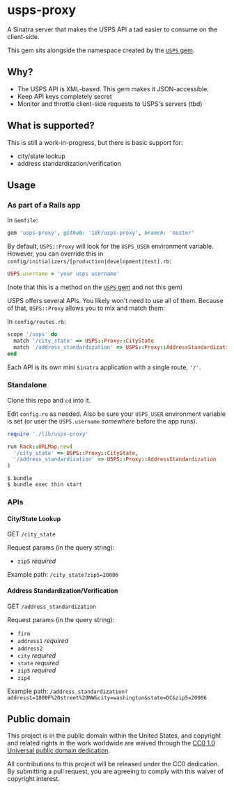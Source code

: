 # usps-proxy

A Sinatra server that makes the USPS API a tad easier to consume on the client-side.

This gem sits alongside the namespace created by the [`USPS` gem](https://github.com/gaffneyc/usps).

## Why?

- The USPS API is XML-based. This gem makes it JSON-accessible.
- Keep API keys completely secret
- Monitor and throttle client-side requests to USPS's servers (tbd)

## What is supported?

This is still a work-in-progress, but there is basic support for:

- city/state lookup
- address standardization/verification

## Usage

### As part of a Rails app

In `Gemfile`:

```ruby
gem 'usps-proxy', github: '18F/usps-proxy', branch: 'master'
```

By default, `USPS::Proxy` will look for the `USPS_USER` environment variable. However, you can override this in `config/initializers/[production|development|test].rb`:

```ruby
USPS.username = 'your usps username'
```

(note that this is a method on the [`USPS` gem](https://github.com/gaffneyc/usps) and not this gem)

USPS offers several APIs. You likely won't need to use all of them. Because of that, `USPS::Proxy` allows you to mix and match them:

In `config/routes.rb`:

```ruby
scope '/usps' do
  match '/city_state' => USPS::Proxy::CityState
  match '/address_standardization' => USPS::Proxy::AddressStandardization
end
```

Each API is its own mini `Sinatra` application with a single route, `'/'`.

### Standalone

Clone this repo and `cd` into it.

Edit `config.ru` as needed. Also be sure your `USPS_USER` environment variable is set (or user the `USPS.username` *somewhere* before the app runs).

```ruby
require './lib/usps-proxy'

run Rack::URLMap.new(
  '/city_state' => USPS::Proxy::CityState,
  '/address_standardization' => USPS::Proxy::AddressStandardization
)
```

```
$ bundle
$ bundle exec thin start
```

### APIs

#### City/State Lookup

GET `/city_state`

Request params (in the query string):

- `zip5` *required*

Example path: `/city_state?zip5=20006`

#### Address Standardization/Verification

GET `/address_standardization`

Request params (in the query string):

- `firm`
- `address1` *required*
- `address2`
- `city` *required*
- `state` *required*
- `zip5` *required*
- `zip4`

Example path: `/address_standardization?address1=1800F%20street%20NW&city=washington&state=DC&zip5=20006`

## Public domain

This project is in the public domain within the United States, and
copyright and related rights in the work worldwide are waived through
the [CC0 1.0 Universal public domain dedication](https://creativecommons.org/publicdomain/zero/1.0/).

All contributions to this project will be released under the CC0
dedication. By submitting a pull request, you are agreeing to comply
with this waiver of copyright interest.
